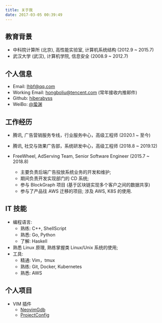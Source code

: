 ```yaml
---
title: 关于我
date: 2017-03-05 00:39:49
---
```


## 教育背景
* 中科院计算所 (北京), 高性能实验室, 计算机系统结构 (2012.9 ~ 2015.7)
* 武汉大学 (武汉), 计算机学院, 信息安全 (2008.9 ~ 2012.7)

## 个人信息
* Email: lhbf@qq.com
* Working Email: hongboliu@tencent.com (常年接收内推邮件)
* Github: [hiberabyss](https://github.com/hiberabyss)
* WeiBo: [@蛰渊](https://weibo.com/u/1679398612)

## 工作经历

* 腾讯, 广告营销服务专线，行业服务中心，高级工程师 (2020.1 ~ 至今)

* 腾讯, 社交与效果广告部，系统研发中心，高级工程师 (2018.8 ~ 2019.12)

* FreeWheel, AdServing Team, Senior Software Engineer (2015.7 ~ 2018.8)
    * 主要负责后端广告投放系统业务的开发和维护;
    * 期间负责开发实现部门的 CD 系统;
    * 参与 BlockGraph 项目 (基于区块链实现多个客户之间的数据共享)
    * 参与了产品往 AWS 迁移的项目; 涉及 AWS, K8S 的使用.

## IT 技能

* 编程语言:
    * 熟练: C++, ShellScript
    * 熟悉: Go, Python
    * 了解: Haskell
* 熟悉 Linux 原理, 熟练掌握类 Linux/Unix 系统的使用;
* 工具:
    * 精通: Vim，tmux
    * 熟练: Git, Docker, Kubernetes
    * 熟悉: AWS

## 个人项目

* VIM 插件
    * [NeovimGdb](https://github.com/hiberabyss/NeovimGdb)
    * [ProjectConfig](https://github.com/hiberabyss/ProjectConfig)
